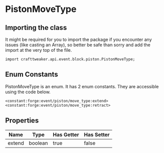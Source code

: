 # PistonMoveType

## Importing the class

It might be required for you to import the package if you encounter any issues (like casting an Array), so better be safe than sorry and add the import at the very top of the file.
```zenscript
import crafttweaker.api.event.block.piston.PistonMoveType;
```


## Enum Constants

PistonMoveType is an enum. It has 2 enum constants. They are accessible using the code below.

```zenscript
<constant:forge:event/piston/move_type:extend>
<constant:forge:event/piston/move_type:retract>
```
## Properties

|  Name  |  Type   | Has Getter | Has Setter |
|--------|---------|------------|------------|
| extend | boolean | true       | false      |

